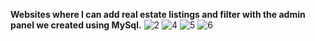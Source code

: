 **Websites where I can add real estate listings and filter with the admin panel we created using MySql.**
![2](https://github.com/muhammedgmbsg/Real-Estate-Site/assets/95706061/d6238fe0-8d0a-44cb-a67a-20a69cf8c5b7)
![4](https://github.com/muhammedgmbsg/Real-Estate-Site/assets/95706061/336db3f8-8a1d-47f2-b8cc-f5b689ecc3aa)
![5](https://github.com/muhammedgmbsg/Real-Estate-Site/assets/95706061/adf2e2c2-8fe5-436b-8028-055a9b6e6693)
![6](https://github.com/muhammedgmbsg/Real-Estate-Site/assets/95706061/cb99950d-4a7e-4e78-988b-d536501df4fd)
